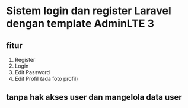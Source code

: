 # Sistem login dan register Laravel dengan template AdminLTE 3

## fitur
1. Register
2. Login
3. Edit Password
4. Edit Profil (ada foto profil)

## tanpa hak akses user dan mangelola data user
